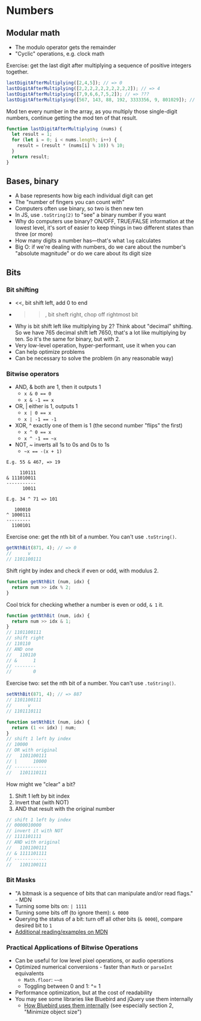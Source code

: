 # Numbers

## Modular math

- The modulo operator gets the remainder
- "Cyclic" operations, e.g. clock math

Exercise: get the last digit after multiplying a sequence of positive integers together.

```js
lastDigitAfterMultiplying([2,4,5]); // => 0
lastDigitAfterMultiplying([2,2,2,2,2,2,2,2,2,2]); // => 4
lastDigitAfterMultiplying([7,9,6,6,7,5,2]); // => ???
lastDigitAfterMultiplying([567, 143, 88, 192, 3333356, 9, 801029]); // => 6
```

Mod ten every number in the array, as you multiply those single-digit numbers, continue getting the mod ten of that result.

```js
function lastDigitAfterMultiplying (nums) {
  let result = 1;
  for (let i = 0; i < nums.length; i++) {
    result = (result * (nums[i] % 10)) % 10;
  }
  return result;
}
```

## Bases, binary

- A base represents how big each individual digit can get
- The "number of fingers you can count with"
- Computers often use binary, so two is then new ten
- In JS, use `.toString(2)` to "see" a binary number if you want
- Why do computers use binary? ON/OFF, TRUE/FALSE information at the lowest level, it's sort of easier to keep things in two different states than three (or more)
- How many digits a number has—that's what `log` calculates
- Big O: if we're dealing with numbers, do we care about the number's "absolute magnitude" or do we care about its digit size

## Bits

### Bit shifting

- <<, bit shift left, add 0 to end
- >>, bit sheft right, chop off rightmost bit
- Why is bit shift left like multiplying by 2? Think about "decimal" shifting. So we have 765 decimal shift left 7650, that's a lot like multiplying by ten. So it's the same for binary, but with 2.
- Very low-level operation, hyper-performant, use it when you can
- Can help optimize problems
- Can be necessary to solve the problem (in any reasonable way)

### Bitwise operators

- AND, & both are 1, then it outputs 1
  - `x & 0 == 0`
  - `x & -1 == x`
- OR, | either is 1, outputs 1
  - `x | 0 == x`
  - `x | -1 == -1`
- XOR, ^ exactly one of them is 1 (the second number "flips" the first)
  - `x ^ 0 == x`
  - `x ^ -1 == ~x`
- NOT, ~ inverts all 1s to 0s and 0s to 1s
  - `~x == -(x + 1)`

```
E.g. 55 & 467, => 19

     110111
& 111010011
-----------
      10011

E.g. 34 ^ 71 => 101

   100010
^ 1000111
---------
  1100101
```

Exercise one: get the nth bit of a number. You can't use `.toString()`.

```js
getNthBit(871, 4); // => 0
//      v
// 1101100111
```

Shift right by index and check if even or odd, with modulus 2.

```js
function getNthBit (num, idx) {
  return num >> idx % 2;
}
```

Cool trick for checking whether a number is even or odd, `& 1` it.

```js
function getNthBit (num, idx) {
  return num >> idx & 1;
}
// 1101100111
// shift right
// 110110
// AND one
//   110110
// &      1
// --------
//        0
```

Exercise two: set the nth bit of a number. You can't use `.toString()`.

```js
setNthBit(871, 4); // => 887
// 1101100111
//      v
// 1101110111
```

```js
function setNthBit (num, idx) {
  return (1 << idx) | num;
}
// shift 1 left by index
// 10000
// OR with original
//   1101100111
// |      10000
// ------------
//   1101110111
```

How might we "clear" a bit?

1. Shift 1 left by bit index
2. Invert that (with NOT)
3. AND that result with the original number

```js
// shift 1 left by index
// 0000010000
// invert it with NOT
// 1111101111
// AND with original
//   1101100111
// & 1111101111
// ------------
//   1101100111
```

### Bit Masks
- "A bitmask is a sequence of bits that can manipulate and/or read flags." - MDN
- Turning some bits on: `| 1111`
- Turning some bits off (to ignore them): `& 0000`
- Querying the status of a bit: turn off all other bits (`& 0000`), compare desired bit to `1`
- [Additional reading/examples on MDN](https://developer.mozilla.org/en-US/docs/Web/JavaScript/Reference/Operators/Bitwise_Operators#Flags_and_bitmasks)

### Practical Applications of Bitwise Operations
- Can be useful for low level pixel operations, or audio operations
- Optimized numerical conversions - faster than `Math` or `parseInt` equivalents
  - `Math.floor`: `~~n`
  - Toggling between 0 and 1: ^= 1
- Performance optimization, but at the cost of readability
- You may see some libraries like Bluebird and jQuery use them internally
  - [How Bluebird uses them internally](https://www.reaktor.com/blog/javascript-performance-fundamentals-make-bluebird-fast/) (see especially section 2, "Minimize object size")
